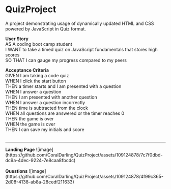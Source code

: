 # QuizProject
A project demonstrating usage of dynamically updated HTML and CSS powered by JavaScript in Quiz format.

<b>User Story<br> </b>
AS A coding boot camp student <bR>
I WANT to take a timed quiz on JavaScript fundamentals that stores high scores <br>
SO THAT I can gauge my progress compared to my peers<br>

<b>Acceptance Criteria<br></b>
GIVEN I am taking a code quiz<br>
WHEN I click the start button<br>
THEN a timer starts and I am presented with a question<br>
WHEN I answer a question<br>
THEN I am presented with another question<br>
WHEN I answer a question incorrectly<br>
THEN time is subtracted from the clock<br>
WHEN all questions are answered or the timer reaches 0<br>
THEN the game is over<br>
WHEN the game is over<br>
THEN I can save my initials and score<br>
<br>
<hr>
<b>Landing Page</b>
![image](https://github.com/CoralDarling/QuizProject/assets/109124878/7c7f0dbd-dc9a-4dec-9224-7e8caa8fbcdc)
<br>
<br>
<b>Questions</b>
![image](https://github.com/CoralDarling/QuizProject/assets/109124878/4f99c365-2d08-4138-ab8a-28cedf211633)
<br>
<br>
